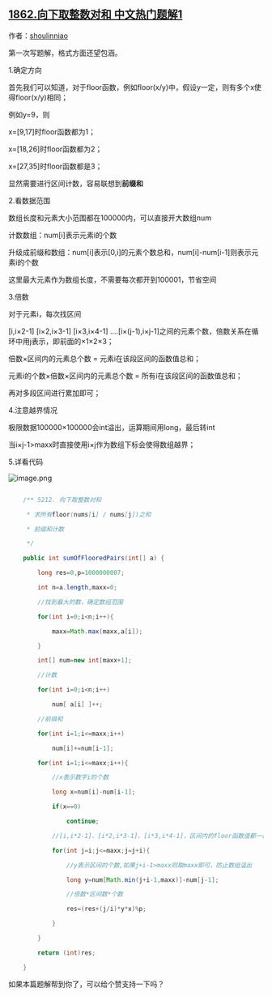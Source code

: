 ## [1862.向下取整数对和 中文热门题解1](https://leetcode.cn/problems/sum-of-floored-pairs/solutions/100000/jian-dan-yi-dong-de-qian-zhui-he-ji-shu-q0otc)

作者：[shoulinniao](https://leetcode.cn/u/shoulinniao)

第一次写题解，格式方面还望包涵。


1.确定方向
首先我们可以知道，对于floor函数，例如floor(x/y)中，假设y一定，则有多个x使得floor(x/y)相同；
例如y=9，则
x=[9,17]时floor函数都为1；
x=[18,26]时floor函数都为2；
x=[27,35]时floor函数都是3；
显然需要进行区间计数，容易联想到**前缀和**


2.看数据范围
数组长度和元素大小范围都在100000内，可以直接开大数组num
计数数组：num[i]表示元素i的个数
升级成前缀和数组：num[i]表示[0,i]的元素个数总和，num[i]-num[i-1]则表示元素i的个数
这里最大元素作为数组长度，不需要每次都开到100001，节省空间


3.倍数
对于元素i，每次找区间
[i,i×2-1] [i×2,i×3-1] [i×3,i×4-1] ....[i×(j-1),i×j-1]之间的元素个数，倍数关系在循环中用j表示，即前面的×1×2×3；
倍数×区间内的元素总个数 = 元素i在该段区间的函数值总和；
元素i的个数×倍数×区间内的元素总个数 = 所有i在该段区间的函数值总和；
再对多段区间进行累加即可；


4.注意越界情况
极限数据100000×100000会int溢出，运算期间用long，最后转int
当i×j-1>maxx时直接使用i×j作为数组下标会使得数组越界；


5.详看代码
![image.png](https://pic.leetcode-cn.com/1621106082-fImEcj-image.png)
```java
    /** 5212. 向下取整数对和
     * 求所有floor(nums[i] / nums[j])之和
     * 前缀和计数
     */
    public int sumOfFlooredPairs(int[] a) {
        long res=0,p=1000000007;
        int n=a.length,maxx=0;
        //找到最大的数，确定数组范围
        for(int i=0;i<n;i++){
            maxx=Math.max(maxx,a[i]);
        }
        int[] num=new int[maxx+1];
        //计数
        for(int i=0;i<n;i++)
            num[ a[i] ]++;
        //前缀和
        for(int i=1;i<=maxx;i++)
            num[i]+=num[i-1];
        for(int i=1;i<=maxx;i++){
            //x表示数字i的个数
            long x=num[i]-num[i-1];
            if(x==0)
                continue;
            //[i,i*2-1]、[i*2,i*3-1]、[i*3,i*4-1]，区间内的floor函数值都一样
            for(int j=i;j<=maxx;j=j+i){
                //y表示区间的个数,如果j+i-1>maxx则取maxx即可，防止数组溢出
                long y=num[Math.min(j+i-1,maxx)]-num[j-1];
                //倍数*区间数*个数
                res=(res+(j/i)*y*x)%p;
            }
        }
        return (int)res;
    }
```
如果本篇题解帮到你了，可以给个赞支持一下吗？
